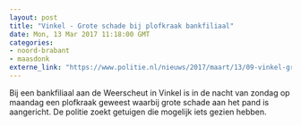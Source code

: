 ```yaml
---
layout: post
title: "Vinkel - Grote schade bij plofkraak bankfiliaal"
date: Mon, 13 Mar 2017 11:18:00 GMT
categories: 
- noord-brabant 
- maasdonk 
externe_link: "https://www.politie.nl/nieuws/2017/maart/13/09-vinkel-grote-schade-bij-plofkraak.html"
---
```


Bij een bankfiliaal aan de Weerscheut in Vinkel is in de nacht van zondag op maandag een plofkraak geweest waarbij grote schade aan het pand is aangericht. De politie zoekt getuigen die mogelijk iets gezien hebben.
